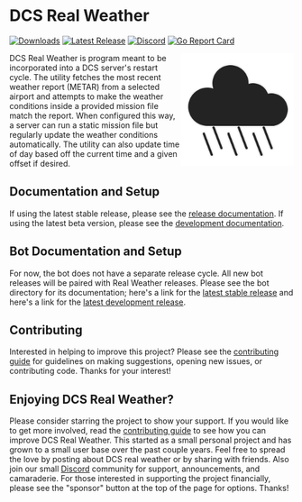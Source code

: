 # DCS Real Weather

[![Downloads](https://img.shields.io/github/downloads/evogelsa/dcs-real-weather/total?logo=GitHub)](https://github.com/evogelsa/dcs-real-weather/releases/latest)
[![Latest Release](https://img.shields.io/github/v/release/evogelsa/dcs-real-weather?logo=GitHub)](https://github.com/evogelsa/dcs-real-weather/releases/latest)
[![Discord](https://img.shields.io/discord/1148739727990722751?logo=Discord)](https://discord.com/invite/mjr2SpFuqq)
[![Go Report Card](https://goreportcard.com/badge/github.com/evogelsa/dcs-real-weather)](https://goreportcard.com/report/github.com/evogelsa/dcs-real-weather)

<img align="right" alt="Real Weather logo" src="docs/img/dcs_real_weather_icon.png" width="200">

DCS Real Weather is  program meant to be incorporated into a DCS server's
restart cycle. The utility fetches the most recent weather report (METAR) from
a selected airport and attempts to make the weather conditions inside a
provided mission file match the report. When configured this way, a server can
run a static mission file but regularly update the weather conditions
automatically. The utility can also update time of day based off the current
time and a given offset if desired.

## Documentation and Setup

If using the latest stable release, please see the [release documentation][1].
If using the latest beta version, please see the [development documentation][2].

[1]: https://github.com/evogelsa/dcs-real-weather/blob/main/cmd/realweather/README.md
[2]: https://github.com/evogelsa/dcs-real-weather/blob/dev/cmd/realweather/README.md

## Bot Documentation and Setup

For now, the bot does not have a separate release cycle. All new bot releases
will be paired with Real Weather releases. Please see the bot directory for
its documentation; here's a link for the [latest stable release][3] and
here's a link for the [latest development release][4].

[3]: https://github.com/evogelsa/dcs-real-weather/blob/main/cmd/bot/README.md
[4]: https://github.com/evogelsa/dcs-real-weather/blob/dev/cmd/bot/README.md

## Contributing

Interested in helping to improve this project? Please see the [contributing
guide](CONTRIBUTING.md) for guidelines on making suggestions, opening new
issues, or contributing code. Thanks for your interest!

## Enjoying DCS Real Weather?

Please consider starring the project to show your support. If you
would like to get more involved, read the [contributing guide](CONTRIBUTING.md)
to see how you can improve DCS Real Weather. This started as a small personal
project and has grown to a small user base over the past couple years. Feel
free to spread the love by posting about DCS real weather or by sharing with
friends. Also join our small [Discord](https://discord.com/invite/mjr2SpFuqq)
community for support, announcements, and camaraderie. For those interested in
supporting the project financially, please see the "sponsor" button at the top
of the page for options. Thanks!

